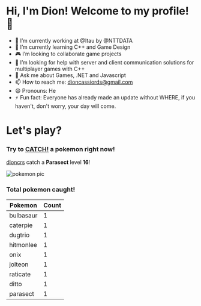 # Hi, I'm Dion! Welcome to my profile!👋

- :bank: I’m currently working at @Itau by @NTTDATA
- :rocket: I’m currently learning C++ and Game Design
- :video_game: I’m looking to collaborate game projects
- :satellite: I’m looking for help with server and client communication solutions for multiplayer games with C++
- 💬 Ask me about Games, .NET and Javascript
- 📫 How to reach me: dioncassiords@gmail.com
- 😄 Pronouns: He
- ⚡ Fun fact: Everyone has already made an update without WHERE, if you haven't, don't worry, your day will come.

# Let's play?

### Try to [CATCH!](https://github.com/dioncrs/dioncrs/issues/new?title=Catch+a+Pokemon&body=Just+click+%27Submit+new+issue%27+and+catch+a+pokemon.) a pokemon right now!

[dioncrs](https://www.github.com/dioncrs) catch a **Parasect** level **16**!

![pokemon pic](https://assets.pokemon.com/assets/cms2/img/pokedex/full/047.png)

### Total pokemon caught!

| Pokemon   | Count |
| --------- | ----- |
| bulbasaur | 1     |
| caterpie  | 1     |
| dugtrio   | 1     |
| hitmonlee | 1     |
| onix      | 1     |
| jolteon   | 1     |
| raticate  | 1     |
| ditto     | 1     |
| parasect  | 1     |
